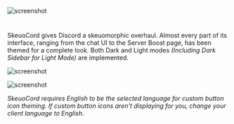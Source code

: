 ![screenshot](https://raw.githubusercontent.com/Marda33/SkeuoCord/master/updates/Logo.png)
#
SkeuoCord gives Discord a skeuomorphic overhaul. Almost every part of its interface, ranging from the chat UI to the Server Boost page, has been themed for a complete look. Both Dark and Light modes *(Including Dark Sidebar for Light Mode)* are implemented. 

![screenshot](https://raw.githubusercontent.com/Marda33/SkeuoCord/master/Preview%20(Dark%20Mode).png)

![screenshot](https://raw.githubusercontent.com/Marda33/SkeuoCord/master/Preview%20(Light%20Mode).png)

*SkeuoCord requires English to be the selected language for custom button icon theming. If custom button icons aren't displaying for you, change your client language to English.*
